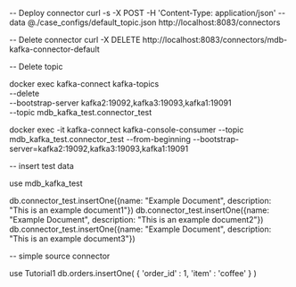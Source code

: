 -- Deploy connector 
curl -s -X POST -H 'Content-Type: application/json' --data @./case_configs/default_topic.json http://localhost:8083/connectors


-- Delete connector
curl -X DELETE  http://localhost:8083/connectors/mdb-kafka-connector-default

-- Delete topic

docker exec kafka-connect kafka-topics \
  --delete \
  --bootstrap-server kafka2:19092,kafka3:19093,kafka1:19091 \
  --topic mdb_kafka_test.connector_test

docker exec -it kafka-connect kafka-console-consumer --topic mdb_kafka_test.connector_test --from-beginning --bootstrap-server=kafka2:19092,kafka3:19093,kafka1:19091



-- insert test data

use mdb_kafka_test

db.connector_test.insertOne({name: "Example Document", description: "This is an example document1"})
db.connector_test.insertOne({name: "Example Document", description: "This is an example document2"})
db.connector_test.insertOne({name: "Example Document", description: "This is an example document3"})

-- simple source connector

use Tutorial1
db.orders.insertOne( { 'order_id' : 1, 'item' : 'coffee' } )
